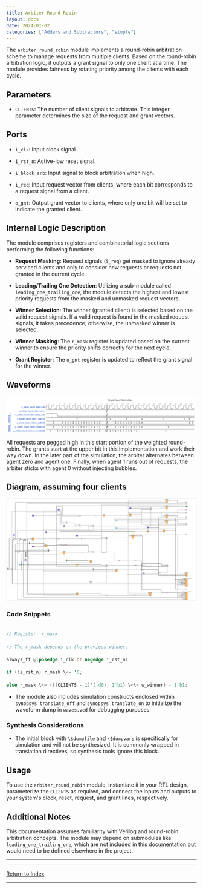 ```yaml
---
title: Arbiter Round Robin
layout: docs
date: 2024-01-02
categories: ["Adders and Subtractors", "simple"]
---
```


The `arbiter_round_robin` module implements a round-robin arbitration scheme to manage requests from multiple clients. Based on the round-robin arbitration logic, it outputs a grant signal to only one client at a time. The module provides fairness by rotating priority among the clients with each cycle.

## Parameters

- `CLIENTS`: The number of client signals to arbitrate. This integer parameter determines the size of the request and grant vectors.

## Ports

- `i_clk`: Input clock signal.

- `i_rst_n`: Active-low reset signal.

- `i_block_arb`: Input signal to block arbitration when high.

- `i_req`: Input request vector from clients, where each bit corresponds to a request signal from a client.

- `o_gnt`: Output grant vector to clients, where only one bit will be set to indicate the granted client.

## Internal Logic Description

The module comprises registers and combinatorial logic sections performing the following functions:

- **Request Masking**: Request signals (`i_req`) get masked to ignore already serviced clients and only to consider new requests or requests not granted in the current cycle.

- **Leading/Trailing One Detection**: Utilizing a sub-module called `leading_one_trailing_one`, the module detects the highest and lowest priority requests from the masked and unmasked request vectors.

- **Winner Selection**: The winner (granted client) is selected based on the valid request signals. If a valid request is found in the masked request signals, it takes precedence; otherwise, the unmasked winner is selected.

- **Winner Masking**: The `r_mask` register is updated based on the current winner to ensure the priority shifts correctly for the next cycle.

- **Grant Register**: The `o_gnt` register is updated to reflect the grant signal for the winner.

## Waveforms

![RR Total](./_wavedrom_svg/wavedrom_round_robin_start_end.svg)

All requests are pegged high in this start portion of the weighted round-robin. The grants start at the upper bit in this implementation and work their way down. In the later part of the simulation, the arbiter alternates between agent zero and agent one. Finally, when agent 1 runs out of requests, the arbiter sticks with agent 0 without injecting bubbles.

## Diagram, assuming four clients

![Fixed Priority Arbiter Diagram](./_svg/arbiter_round_robin.svg)

### Code Snippets

```verilog

// Register: r_mask

// The r_mask depends on the previous winner.

always_ff @(posedge i_clk or negedge i_rst_n)

if (!i_rst_n) r_mask \<= '0;

else r_mask \<= ({(CLIENTS - 1)'('d0), 1'b1} \<\< w_winner) - 1'b1;

```

- The module also includes simulation constructs enclosed within `synopsys translate_off` and `synopsys translate_on` to initialize the waveform dump in `waves.vcd` for debugging purposes.

### Synthesis Considerations

- The initial block with `\$dumpfile` and `\$dumpvars` is specifically for simulation and will not be synthesized. It is commonly wrapped in translation directives, so synthesis tools ignore this block.

## Usage

To use the `arbiter_round_robin` module, instantiate it in your RTL design, parameterize the `CLIENTS` as required, and connect the inputs and outputs to your system's clock, reset, request, and grant lines, respectively.

## Additional Notes

This documentation assumes familiarity with Verilog and round-robin arbitration concepts. The module may depend on submodules like `leading_one_trailing_one`, which are not included in this documentation but would need to be defined elsewhere in the project.

---

---

[Return to Index](/docs/mark_down/rtl/)

---
